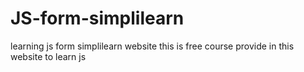 # JS-form-simplilearn
learning js form simplilearn website this is free course provide in this website to learn js
